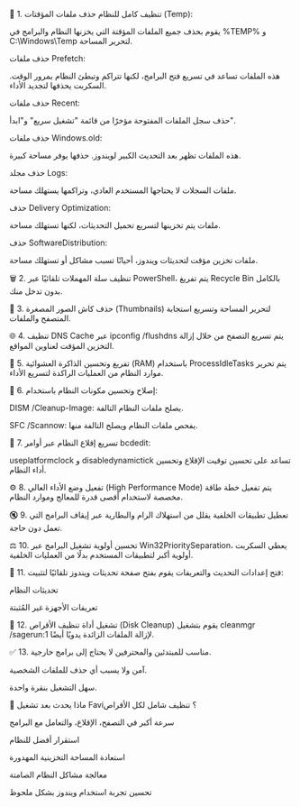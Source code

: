 🧹 1. تنظيف كامل للنظام
حذف ملفات المؤقتات (Temp):

يقوم بحذف جميع الملفات المؤقتة التي يخزنها النظام والبرامج في %TEMP% و C:\Windows\Temp لتحرير المساحة.

حذف ملفات Prefetch:

هذه الملفات تساعد في تسريع فتح البرامج، لكنها تتراكم وتبطئ النظام بمرور الوقت. السكربت يحذفها لتجديد الأداء.

حذف ملفات Recent:

حذف سجل الملفات المفتوحة مؤخرًا من قائمة "تشغيل سريع" و"ابدأ".

حذف ملفات Windows.old:

هذه الملفات تظهر بعد التحديث الكبير لويندوز. حذفها يوفر مساحة كبيرة.

حذف مجلد Logs:

ملفات السجلات لا يحتاجها المستخدم العادي، وتراكمها يستهلك مساحة.

حذف Delivery Optimization:

ملفات يتم تخزينها لتسريع تحميل التحديثات، لكنها تستهلك مساحة.

حذف SoftwareDistribution:

ملفات تخزين مؤقت لتحديثات ويندوز، أحيانًا تسبب مشاكل أو تستهلك مساحة.

🗑️ 2. تنظيف سلة المهملات تلقائيًا
عبر PowerShell، يتم تفريغ Recycle Bin بالكامل بدون تدخل منك.

📸 3. حذف كاش الصور المصغرة (Thumbnails)
لتحرير المساحة وتسريع استجابة المتصفح والملفات.

🌐 4. تنظيف DNS Cache
عبر ipconfig /flushdns يتم تسريع التصفح من خلال إزالة التخزين المؤقت لعناوين المواقع.

💾 5. تفريغ وتحسين الذاكرة العشوائية (RAM)
باستخدام ProcessIdleTasks يتم تحرير موارد النظام من العمليات الراكدة لتسريع الأداء.

🧱 6. إصلاح وتحسين مكونات النظام
باستخدام:

DISM /Cleanup-Image: يصلح ملفات النظام التالفة.

SFC /Scannow: يفحص ملفات النظام ويصلح التالفة منها.

🚀 7. تسريع إقلاع النظام
عبر أوامر bcdedit:

useplatformclock و disabledynamictick تساعد على تحسين توقيت الإقلاع وتحسين أداء النظام.

⚙️ 8. تفعيل وضع الأداء العالي (High Performance Mode)
يتم تفعيل خطة طاقة مخصصة لاستخدام أقصى قدرة للمعالج وموارد النظام.

🔇 9. تعطيل تطبيقات الخلفية
يقلل من استهلاك الرام والبطارية عبر إيقاف البرامج التي تعمل دون حاجة.

⚖️ 10. تحسين أولوية تشغيل البرامج
عبر Win32PrioritySeparation، يعطي السكربت أولوية أكبر لتطبيقات المستخدم بدلًا من العمليات الخلفية.

🔄 11. فتح إعدادات التحديث والتعريفات
يقوم بفتح صفحة تحديثات ويندوز تلقائيًا لتثبيت:

تحديثات النظام

تعريفات الأجهزة غير المُثبتة

🧼 12. تشغيل أداة تنظيف الأقراص (Disk Cleanup)
يقوم بتشغيل cleanmgr /sagerun:1 لإزالة الملفات الزائدة يدويًا أيضًا.

✅ 13. مناسب للمبتدئين والمحترفين
لا يحتاج إلى برامج خارجية.

آمن ولا يسبب أي حذف للملفات الشخصية.

سهل التشغيل بنقرة واحدة.

📌 ماذا يحدث بعد تشغيل Favi؟
تنظيف شامل لكل الأقراص

سرعة أكبر في التصفح، الإقلاع، والتعامل مع البرامج

استقرار أفضل للنظام

استعادة المساحة التخزينية المهدورة

معالجة مشاكل النظام الصامتة

تحسين تجربة استخدام ويندوز بشكل ملحوظ
